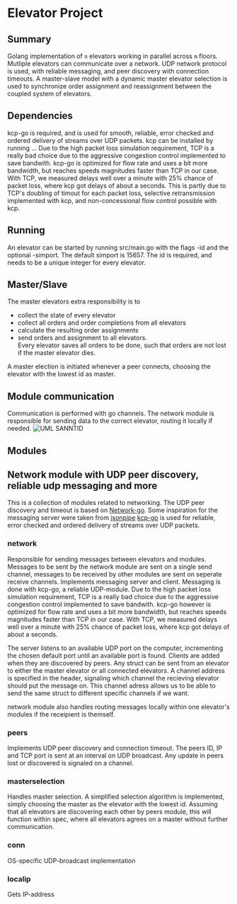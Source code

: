 Elevator Project
================

Summary
-------
Golang implementation of  `n` elevators working in parallel across `m` floors. Mutliple elevators can communicate over a network. UDP network protocol is used, with reliable messaging, and peer discovery with connection timeouts. A master-slave model with a dynamic master elevator selection is used to synchronize order assignment and reassignment between the coupled system of elevators. 

Dependencies
-------
kcp-go is required, and is used for smooth, reliable, error checked and ordered delivery of streams over UDP packets.
kcp can be installed by running ...
Due to the high packet loss simulation requirement, TCP is a really bad choice due to the aggressive congestion control implemented to save bandwith. kcp-go 
is optimized for flow rate and uses a bit more bandwidth, but reaches speeds magnitudes faster than TCP in our case. With TCP, we measured delays well over a minute with 25% chance of packet loss, where kcp got delays of about a seconds. This is partly due to TCP's doubling of timout for each packet loss, selective retransmission implemented with kcp, and non-concessional flow control possible with kcp. 

Running
-------
An elevator can be started by running src/main.go with the flags -id and the optional -simport. The default simport is 15657. The id is required, and needs to be a unique integer for every elevator. 

Master/Slave
-------
The master elevators extra responsibility is to 
  - collect the state of every elevator
  - collect all orders and order completions from all elevators 
  - calculate the resulting order assignments 
  - send orders and assignment to all elevators.  
Every elevator saves all orders to be done, such that orders are not lost if the master elevator dies. 

A master election is initiated whenever a peer connects, choosing the elevator with the lowest id as master.

Module communication
--------
Communication is performed with go channels. The network module is responsible for sending data to the correct elevator, routing it locally if needed.
![UML SANNTID](https://user-images.githubusercontent.com/47594779/115465919-990f2000-a22f-11eb-84dd-98f8111ba3da.png)

Modules
-------

## Network module with UDP peer discovery, reliable udp messaging and more

This is a collection of modules related to networking. 
The UDP peer discovery and timeout is based on [Network-go](https://github.com/TTK4145/Network-go).
Some inspiration for the messaging server were taken from [jsonpipe](https://github.com/Itoxi-zz/jsonpipe)
[kcp-go](https://pkg.go.dev/github.com/xtaci/kcp-go) is used for reliable, error checked and ordered delivery of streams over UDP packets. 

### network

Responsible for sending messages between elevators and modules. Messages to be sent by the network module are sent on a single send channel, messages to be received by other modules are sent on seperate receive channels. 
Implements messaging server and client. Messaging is done with kcp-go, a reliable UDP-module. Due to the high packet loss simulation requirement, TCP is a really bad choice due to the aggressive congestion control implemented to save bandwith. kcp-go however is optimized for flow rate and uses a bit more bandwidth, but reaches speeds magnitudes faster than TCP in our case. With TCP, we measured delays well over a minute with 25% chance of packet loss, where kcp got delays of about a seconds. 

The server listens to an available UDP port on the computer, incrementing the chosen default port until an available port is found. Clients are added when they are discovered by peers. Any struct can be sent from an elevator to either the master elevator or all connected elevators. A channel address is specified in the header, signaling which channel the recieving elevator should put the message on. This channel adress allows us to be able to send the same struct to different specific channels if we want. 

network module also handles routing messages locally within one elevator's modules if the receipient is themself. 

### peers


Implements UDP peer discovery and connection timeout. The peers ID, IP and TCP port is sent at an interval on UDP broadcast. Any update in peers lost or discovered is signaled on a channel. 



### masterselection

Handles master selection. A simplified selection algorithm is implemented, simply choosing the master as the elevator with the lowest id. Assuming that all elevators are discovering each other by peers module, this will function within spec, where all elevators agrees on a master without further communication.

### conn

OS-specific UDP-broadcast implementation

### localip

Gets IP-address
